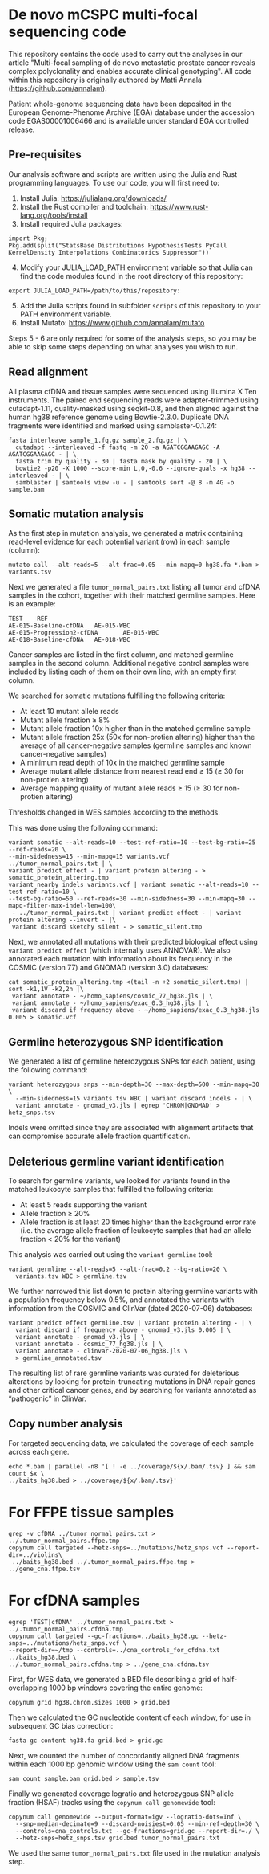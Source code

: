 # De novo mCSPC multi-focal sequencing code
This repository contains the code used to carry out the analyses in our article "Multi-focal sampling of de novo metastatic prostate cancer reveals complex polyclonality and enables accurate clinical genotyping". All code within this repository is originally authored by Matti Annala (https://github.com/annalam).

Patient whole-genome sequencing data have been deposited in the European Genome-Phenome Archive (EGA) database under the accession code EGAS00001006466 and is available under standard EGA controlled release.


## Pre-requisites

Our analysis software and scripts are written using the Julia and Rust programming languages. To use our code, you will first need to:

1. Install Julia: https://julialang.org/downloads/
2. Install the Rust compiler and toolchain: https://www.rust-lang.org/tools/install
3. Install required Julia packages:
```
import Pkg;
Pkg.add(split("StatsBase Distributions HypothesisTests PyCall KernelDensity Interpolations Combinatorics Suppressor"))
```
4. Modify your JULIA_LOAD_PATH environment variable so that Julia can find the code modules found in the root directory of this repository:
```
export JULIA_LOAD_PATH=/path/to/this/repository:
```
5. Add the Julia scripts found in subfolder `scripts` of this repository to your PATH environment variable.
6. Install Mutato: https://www.github.com/annalam/mutato

Steps 5 - 6 are only required for some of the analysis steps, so you may be able to skip some steps depending on what analyses you wish to run.





## Read alignment

All plasma cfDNA and tissue samples were sequenced using Illumina X Ten instruments. The paired end sequencing reads were adapter-trimmed using cutadapt-1.11, quality-masked using seqkit-0.8, and then aligned against the human hg38 reference genome using Bowtie-2.3.0. Duplicate DNA fragments were identified and marked using samblaster-0.1.24:
```
fasta interleave sample_1.fq.gz sample_2.fq.gz | \
  cutadapt --interleaved -f fastq -m 20 -a AGATCGGAAGAGC -A AGATCGGAAGAGC - | \
  fasta trim by quality - 30 | fasta mask by quality - 20 | \
  bowtie2 -p20 -X 1000 --score-min L,0,-0.6 --ignore-quals -x hg38 --interleaved - | \
  samblaster | samtools view -u - | samtools sort -@ 8 -m 4G -o sample.bam
```





## Somatic mutation analysis

As the first step in mutation analysis, we generated a matrix containing read-level evidence for each potential variant (row) in each sample (column):
```
mutato call --alt-reads=5 --alt-frac=0.05 --min-mapq=0 hg38.fa *.bam > variants.tsv
```

Next we generated a file `tumor_normal_pairs.txt` listing all tumor and cfDNA samples in the cohort, together with their matched germline samples. Here is an example:
```
TEST	REF
AE-015-Baseline-cfDNA	AE-015-WBC
AE-015-Progression2-cfDNA		AE-015-WBC
AE-018-Baseline-cfDNA	AE-018-WBC
```

Cancer samples are listed in the first column, and matched germline samples in the second column. Additional negative control  samples were included by listing each of them on their own line, with an empty first column.

We searched for somatic mutations fulfilling the following criteria:
- At least 10 mutant allele reads
- Mutant allele fraction ≥ 8%
- Mutant allele fraction 10x higher than in the matched germline sample
- Mutant allele fraction 25x (50x for non-protien altering) higher than the average of all cancer-negative samples (germline samples and known cancer-negative samples)
- A minimum read depth of 10x in the matched germline sample
- Average mutant allele distance from nearest read end ≥ 15 (≥ 30 for non-protien altering)
- Average mapping quality of mutant allele reads ≥ 15 (≥ 30 for non-protien altering)

Thresholds changed in WES samples according to the methods. 

This was done using the following command:
```
variant somatic --alt-reads=10 --test-ref-ratio=10 --test-bg-ratio=25 --ref-reads=20 \
--min-sidedness=15 --min-mapq=15 variants.vcf ../tumor_normal_pairs.txt | \
variant predict effect - | variant protein altering - > somatic_protein_altering.tmp
variant nearby indels variants.vcf | variant somatic --alt-reads=10 --test-ref-ratio=10 \
--test-bg-ratio=50 --ref-reads=30 --min-sidedness=30 --min-mapq=30 --mapq-filter-max-indel-len=100\
 - ../tumor_normal_pairs.txt | variant predict effect - | variant protein altering --invert - |\
 variant discard sketchy silent - > somatic_silent.tmp
```

Next, we annotated all mutations with their predicted biological effect using `variant predict effect` (which internally uses ANNOVAR). We also annotated each mutation with information about its frequency in the COSMIC (version 77) and GNOMAD (version 3.0) databases:
```
cat somatic_protein_altering.tmp <(tail -n +2 somatic_silent.tmp) | sort -k1,1V -k2,2n |\
 variant annotate - ~/homo_sapiens/cosmic_77_hg38.jls | \
 variant annotate - ~/homo_sapiens/exac_0.3_hg38.jls | \
 variant discard if frequency above - ~/homo_sapiens/exac_0.3_hg38.jls 0.005 > somatic.vcf
```



## Germline heterozygous SNP identification

We generated a list of germline heterozygous SNPs for each patient, using the following command:
```
variant heterozygous snps --min-depth=30 --max-depth=500 --min-mapq=30 \
  --min-sidedness=15 variants.tsv WBC | variant discard indels - | \
  variant annotate - gnomad_v3.jls | egrep 'CHROM|GNOMAD' > hetz_snps.tsv
```

Indels were omitted since they are associated with alignment artifacts that can compromise accurate allele fraction quantification.


## Deleterious germline variant identification

To search for germline variants, we looked for variants found in the matched leukocyte samples that fulfilled the following criteria:
- At least 5 reads supporting the variant
- Allele fraction ≥ 20%
- Allele fraction is at least 20 times higher than the background error rate (i.e. the average allele fraction of leukocyte samples that had an allele fraction < 20% for the variant)

This analysis was carried out using the `variant germline` tool:
```
variant germline --alt-reads=5 --alt-frac=0.2 --bg-ratio=20 \
  variants.tsv WBC > germline.tsv
```

We further narrowed this list down to protein altering germline variants with a population frequency below 0.5%, and annotated the variants with information from the COSMIC and ClinVar (dated 2020-07-06)  databases:
```
variant predict effect germline.tsv | variant protein altering - | \
  variant discard if frequency above - gnomad_v3.jls 0.005 | \
  variant annotate - gnomad_v3.jls | \
  variant annotate - cosmic_77_hg38.jls | \
  variant annotate - clinvar-2020-07-06_hg38.jls \
  > germline_annotated.tsv
```

The resulting list of rare germline variants was curated for deleterious alterations by looking for protein-truncating mutations in DNA repair genes and other critical cancer genes, and by searching for variants annotated as “pathogenic” in ClinVar.


## Copy number analysis

For targeted sequencing data, we calculated the coverage of each sample across each gene. 
```
echo *.bam | parallel -n8 '[ ! -e ../coverage/${x/.bam/.tsv} ] && sam count $x \
../baits_hg38.bed > ../coverage/${x/.bam/.tsv}'
```
# For FFPE tissue samples
```
grep -v cfDNA ../tumor_normal_pairs.txt > ../.tumor_normal_pairs.ffpe.tmp
copynum call targeted --hetz-snps=../mutations/hetz_snps.vcf --report-dir=../violins\
 ../baits_hg38.bed ../.tumor_normal_pairs.ffpe.tmp > ../gene_cna.ffpe.tsv
```
# For cfDNA samples
```
egrep 'TEST|cfDNA' ../tumor_normal_pairs.txt > ../.tumor_normal_pairs.cfdna.tmp
copynum call targeted --gc-fractions=../baits_hg38.gc --hetz-snps=../mutations/hetz_snps.vcf \
--report-dir=~/tmp --controls=../cna_controls_for_cfdna.txt ../baits_hg38.bed \
../.tumor_normal_pairs.cfdna.tmp > ../gene_cna.cfdna.tsv
```

First, for WES data,  we generated a BED file describing a grid of half-overlapping 1000 bp windows covering the entire genome:
```
copynum grid hg38.chrom.sizes 1000 > grid.bed
```

Then we calculated the GC nucleotide content of each window, for use in subsequent GC bias correction:
```
fasta gc content hg38.fa grid.bed > grid.gc
```

Next, we counted the number of concordantly aligned DNA fragments within each 1000 bp genomic window using the `sam count` tool:
```
sam count sample.bam grid.bed > sample.tsv
```

Finally we generated coverage logratio and heterozygous SNP allele fraction (HSAF) tracks using the `copynum call genomewide` tool:
```
copynum call genomewide --output-format=igv --logratio-dots=Inf \
  --snp-median-decimate=9 --discard-noisiest=0.05 --min-ref-depth=30 \ 
  --controls=cna_controls.txt --gc-fractions=grid.gc --report-dir=./ \
  --hetz-snps=hetz_snps.tsv grid.bed tumor_normal_pairs.txt
```

We used the same `tumor_normal_pairs.txt` file used in the mutation analysis step.


